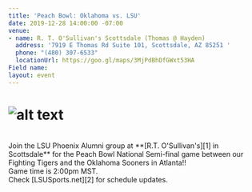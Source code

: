 ```yaml
---
title: 'Peach Bowl: Oklahoma vs. LSU'
date: 2019-12-28 14:00:00 -07:00
venue:
- name: R. T. O'Sullivan's Scottsdale (Thomas @ Hayden)
  address: '7919 E Thomas Rd Suite 101, Scottsdale, AZ 85251 '
  phone: "(480) 307-6533"
  locationUrl: https://goo.gl/maps/3MjPdBhDfGWxt53HA
Field name: 
layout: event
---
```


# ![alt text](https://lsu-phoenix-alumni.github.io/assets/img/PeachBowl.png "SEC Championship")  
<br>
Join the LSU Phoenix Alumni group at **[R.T. O'Sullivan's][1] in Scottsdale** for the Peach Bowl National Semi-final game between our Fighting Tigers and the Oklahoma Sooners in Atlanta!!  
<br>
Game time is 2:00pm MST.  
<br>
Check [LSUSports.net][2] for schedule updates.

[1]: https://scottsdale.rtosullivans.com/ "RTO Scottsdale website"
[2]: http://www.lsusports.net/SportSelect.dbml?SPID=2164&SPSID=27811&DB_OEM_ID=5200&_ga=2.61742444.1994479276.1565745145-1475237789.1565745143 "THE OFFICIAL SITE OF LSU ATHLETICS"